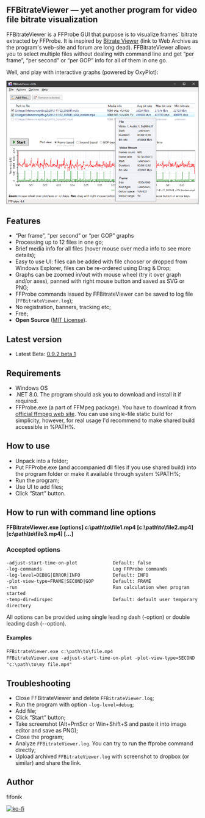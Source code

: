 ## FFBitrateViewer — yet another program for video file bitrate visualization

FFBitrateViewer is a FFProbe GUI that purpose is to visualize frames` bitrate extracted by FFProbe.
It is inspired by [Bitrate Viewer](https://web.archive.org/web/20160730053853/http://www.winhoros.de/docs/bitrate-viewer/) (link to Web Archive as the program's web-site and forum are long dead).
FFBitrateViewer allows you to select multiple files without dealing with command line and get “per frame”, “per second” or “per GOP” info for all of them in one go.

Well, and play with interactive graphs (powered by OxyPlot):
<p align="center"><img src="screenshots/screenshot.0.9.0.png" width="900"/></p>


## Features
- “Per frame”, “per second” or “per GOP” graphs
- Processing up to 12 files in one go;
- Brief media info for all files (hover mouse over media info to see more details);
- Easy to use UI: files can be added with file chooser or dropped from Windows Explorer, files can be re-ordered using Drag & Drop;
- Graphs can be zoomed in/out with mouse wheel (try it over graph and/or axes), panned with right mouse button and saved as SVG or PNG;
- FFProbe commands issued by FFBitrateViewer can be saved to log file (`FFBitrateViewer.log`);
- No registration, banners, tracking etc;
- Free;
- **Open Source** ([MIT License](LICENSE.txt)).


## Latest version
- Latest Beta: [0.9.2 beta 1](https://github.com/fifonik/FFBitrateViewer/releases/tag/v0.9.2-beta.1)


## Requirements
- Windows OS
- .NET 8.0. The program should ask you to download and install it if required.
- FFProbe.exe (a part of FFMpeg package). You have to download it from [official ffmpeg web site](https://ffmpeg.org/download.html).
  You can use single-file static build for simplicity, however, for real usage I'd recommend to make shared build accessible in %PATH%.


## How to use
- Unpack into a folder;
- Put FFProbe.exe (and accompanied dll files if you use shared build) into the program folder or make it available through system %PATH%;
- Run the program;
- Use UI to add files;
- Click “Start” button.


## How to run with command line options
**FFBitrateViewer.exe \[options\] c:\path\to\file1.mp4 \[c:\path\to\file2.mp4\] \[c:\path\to\file3.mp4\] \[...\]**

### Accepted options
	-adjust-start-time-on-plot             Default: false
	-log-commands                          Log FFProbe commands
	-log-level=DEBUG|ERROR|INFO            Default: INFO
	-plot-view-type=FRAME|SECOND|GOP       Default: FRAME
	-run                                   Run calculation when program started
	-temp-dir=dirspec                      Default: default user temporary directory

All options can be provided using single leading dash (-option) or double leading dash (--option).

#### Examples
`FFBitrateViewer.exe c:\path\to\file.mp4`<br />
`FFBitrateViewer.exe -adjust-start-time-on-plot -plot-view-type=SECOND "c:\path\to\my file.mp4"`<br />


## Troubleshooting
- Close FFBitrateViewer and delete `FFBitrateViewer.log`;
- Run the program with option `-log-level=debug`;
- Add file;
- Click “Start” button;
- Take screenshot (Alt+PrnScr or Win+Shift+S and paste it into image editor and save as PNG);
- Close the program;
- Analyze `FFBitrateViewer.log`. You can try to run the ffprobe command directly;
- Upload archived `FFBitrateViewer.log` with screenshot to dropbox (or similar) and share the link.


## Author
fifonik

[![ko-fi](https://ko-fi.com/img/githubbutton_sm.svg)](https://ko-fi.com/fifonik)
